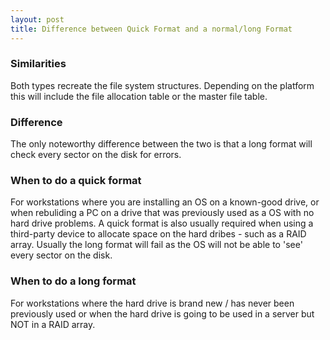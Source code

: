 ```yaml
---
layout: post 
title: Difference between Quick Format and a normal/long Format
---
```


### Similarities

Both types recreate the file system structures. Depending on the
platform this will include the file allocation table or the master file
table.

### Difference

The only noteworthy difference between the two is that a long format
will check every sector on the disk for errors.

### When to do a quick format

For workstations where you are installing an OS on a known-good drive,
or when rebuliding a PC on a drive that was previously used as a OS with
no hard drive problems. A quick format is also usually required when
using a third-party device to allocate space on the hard dribes - such
as a RAID array. Usually the long format will fail as the OS will not be
able to \'see\' every sector on the disk.

### When to do a long format

For workstations where the hard drive is brand new / has never been
previously used or when the hard drive is going to be used in a server
but NOT in a RAID array.
